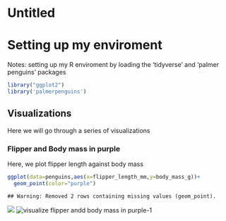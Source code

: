 Untitled
================

# Setting up my enviroment

Notes: setting up my R enviroment by loading the ‘tidyverse’ and ‘palmer
penguins’ packages

``` r
library("ggplot2")
library('palmerpenguins')
```

## Visualizations

Here we will go through a series of visualizations

### Flipper and Body mass in purple

Here, we plot flipper length against body mass

``` r
ggplot(data=penguins,aes(x=flipper_length_mm,y=body_mass_g))+
  geom_point(color="purple")
```

    ## Warning: Removed 2 rows containing missing values (geom_point).

![](TestKnit_files/figure-gfm/visualize%20flipper%20andd%20body%20mass%20in%20purple-1.png)<!-- -->
![visualize flipper andd body mass in purple-1](https://user-images.githubusercontent.com/70235515/146668675-3c5248c3-62b6-4629-978b-8211a0d71127.png)
